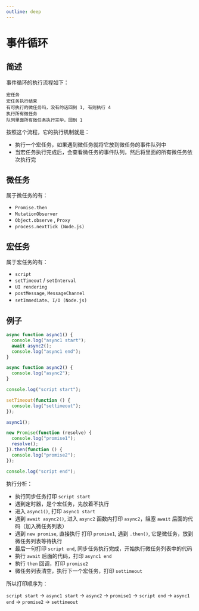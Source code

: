 ```yaml
---
outline: deep
---
```


# 事件循环

## 简述

事件循环的执行流程如下：

```txt:line-numbers=1
宏任务
宏任务执行结束
有可执行的微任务吗，没有的话回到 1, 有则执行 4
执行所有微任务
队列里面所有微任务执行完毕，回到 1
```

按照这个流程，它的执行机制就是：

- 执行一个宏任务，如果遇到微任务就将它放到微任务的事件队列中
- 当宏任务执行完成后，会查看微任务的事件队列，然后将里面的所有微任务依次执行完

## 微任务

属于微任务的有：

- `Promise.then`
- `MutationObserver`
- `Object.observe` , `Proxy`
- `process.nextTick (Node.js)`

## 宏任务

属于宏任务的有：

- `script`
- `setTimeout` / `setInterval`
- `UI rendering`
- `postMessage`, `MessageChannel`
- `setImmediate`、`I/O (Node.js)`

## 例子

```js
async function async1() {
  console.log("async1 start");
  await async2();
  console.log("async1 end");
}

async function async2() {
  console.log("async2");
}

console.log("script start");

setTimeout(function () {
  console.log("settimeout");
});

async1();

new Promise(function (resolve) {
  console.log("promise1");
  resolve();
}).then(function () {
  console.log("promise2");
});

console.log("script end");
```

执行分析：

- 执行同步任务打印 `script start`
- 遇到定时器，是个宏任务，先放着不执行
- 进入 `async1()`, 打印 `async1 start`
- 遇到 `await async2()`, 进入 `async2` 函数内打印 `async2`，阻塞 `await` 后面的代码（加入微任务列表）
- 遇到 `new promise`, 直接执行 打印 `promise1`, 遇到 `.then()`, 它是微任务，放到微任务列表等待执行
- 最后一句打印 `script end`, 同步任务执行完成，开始执行微任务列表中的代码
- 执行 `await` 后面的代码，打印 `async1 end`
- 执行 `then` 回调，打印 `promise2`
- 微任务列表清空，执行下一个宏任务，打印 `settimeout`

所以打印顺序为：

`script start` -> `async1 start` -> `async2` -> `promise1` -> `script end` -> `async1 end` -> `promise2` -> `settimeout`
